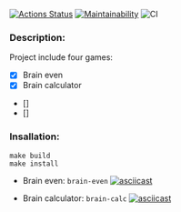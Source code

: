 [![Actions Status](https://github.com/emp7yhead/python-project-lvl1/workflows/hexlet-check/badge.svg)](https://github.com/emp7yhead/python-project-lvl1/actions) [![Maintainability](https://api.codeclimate.com/v1/badges/304443f72ed31aff22c9/maintainability)](https://codeclimate.com/github/emp7yhead/python-project-lvl1/maintainability) ![CI](https://github.com/emp7yhead/python-project-lvl1/actions/workflows/main.yml/badge.svg)
### Description:
Project include four games:
- [X] Brain even
- [X] Brain calculator
- []
- []
### Insallation:
```
make build
make install
```
+ Brain even:
`brain-even`
[![asciicast](https://asciinema.org/a/wuHWWj2TU6nBJZyPxMYXO07XC.svg)](https://asciinema.org/a/wuHWWj2TU6nBJZyPxMYXO07XC)

+ Brain calculator:
`brain-calc`
[![asciicast](https://asciinema.org/a/4yklFRGDNofw8YhOkR190Skxx.svg)](https://asciinema.org/a/4yklFRGDNofw8YhOkR190Skxx)
